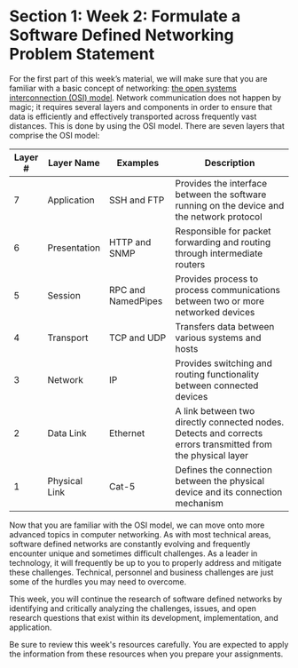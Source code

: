 # Section 1: Week 2: Formulate a Software Defined Networking Problem Statement

For the first part of this week’s material, we will make sure that you are familiar with a basic concept of networking: [the open systems interconnection (OSI) model](Readings/OSI). Network communication does not happen by magic; it requires several layers and components in order to ensure that data is efficiently and effectively transported across frequently vast distances. This is done by using the OSI model. There are seven layers that comprise the OSI model:

|Layer # | Layer Name | Examples| Description|
|--------|----------  | ---------| ----------|
|7|Application| SSH and FTP| Provides the interface between the software running on the device and the network protocol|
|6|Presentation| HTTP and SNMP |  Responsible for packet forwarding and routing through intermediate routers|
|5|Session|RPC and NamedPipes| Provides process to process communications between two or more networked devices|
|4|Transport|TCP and UDP|Transfers data between various systems and hosts|
|3|Network|IP|Provides switching and routing functionality between connected devices|
|2|Data Link|Ethernet|A link between two directly connected nodes. Detects and corrects errors transmitted from the physical layer|
|1|Physical Link|Cat-5|Defines the connection between the physical device and its connection mechanism|

Now that you are familiar with the OSI model, we can move onto more advanced topics in computer networking. As with most technical areas, software defined networks are constantly evolving and frequently encounter unique and sometimes difficult challenges. As a leader in technology, it will frequently be up to you to properly address and mitigate these challenges. Technical, personnel and business challenges are just some of the hurdles you may need to overcome.

This week, you will continue the research of software defined networks by identifying and critically analyzing the challenges, issues, and open research questions that exist within its development, implementation, and application.

Be sure to review this week's resources carefully. You are expected to apply the information from these resources when you prepare your assignments.
